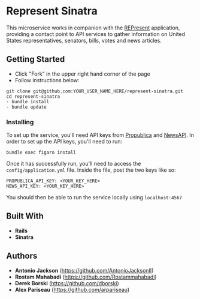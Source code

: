 # Represent Sinatra

This microservice works in companion with the [REPresent](https://github.com/AntonioJacksonII/represent) application, providing a contact point to API services to gather information on United States representatives, senators, bills, votes and news articles.

## Getting Started

* Click "Fork" in the upper right hand corner of the page
* Follow instructions below:

```
git clone git@github.com:YOUR_USER_NAME_HERE/represent-sinatra.git
cd represent-sinatra
- bundle install
- bundle update
```

### Installing

To set up the service, you'll need API keys from [Propublica](https://www.propublica.org/datastore/api/propublica-congress-api) and [NewsAPI](https://newsapi.org/). In order to set up the API keys, you'll need to run:

```
bundle exec figaro install
```

Once it has successfully run, you'll need to access the ```config/application.yml``` file. Inside the file, post the two keys like so:

```
PROPUBLICA_API_KEY: <YOUR_KEY_HERE>
NEWS_API_KEY: <YOUR_KEY_HERE>
```

You should then be able to run the service locally using ```localhost:4567```

## Built With

* **Rails**
* **Sinatra**

## Authors

- **Antonio Jackson** (https://github.com/AntonioJacksonII) 
- **Rostam Mahabadi** (https://github.com/Rostammahabadi) 
- **Derek Borski** (https://github.com/dborski) 
- **Alex Pariseau** (https://github.com/arpariseau)
